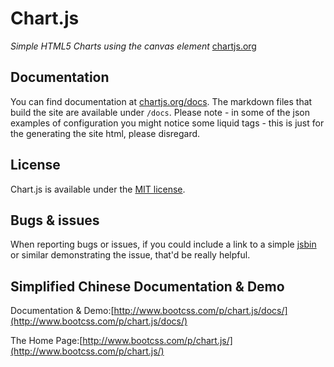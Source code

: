 # Chart.js

*Simple HTML5 Charts using the canvas element* [chartjs.org](http://www.chartjs.org)

## Documentation

You can find documentation at [chartjs.org/docs](http://www.chartjs.org/docs/). The markdown files that build the site are available under `/docs`. Please note - in some of the json examples of configuration you might notice some liquid tags - this is just for the generating the site html, please disregard.

## License

Chart.js is available under the [MIT license](http://opensource.org/licenses/MIT).

## Bugs & issues

When reporting bugs or issues, if you could include a link to a simple [jsbin](http://jsbin.com) or similar demonstrating the issue, that'd be really helpful.


## Simplified Chinese Documentation & Demo

Documentation & Demo:[http://www.bootcss.com/p/chart.js/docs/](http://www.bootcss.com/p/chart.js/docs/)

The Home Page:[http://www.bootcss.com/p/chart.js/](http://www.bootcss.com/p/chart.js/)
